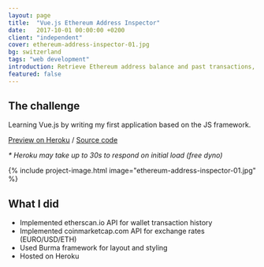 ```yaml
---
layout: page
title:  "Vue.js Ethereum Address Inspector"
date:   2017-10-01 00:00:00 +0200
client: "independent"
cover: ethereum-address-inspector-01.jpg
bg: switzerland
tags: "web development"
introduction: Retrieve Ethereum address balance and past transactions, powered by Vue.js.
featured: false
---
```


## The challenge

Learning Vue.js by writing my first application based on the JS framework.

[Preview on Heroku](https://ethereum-address-inspector.herokuapp.com/) / [Source code](https://github.com/franzos/ethereum-address-inspector)

_* Heroku may take up to 30s to respond on initial load (free dyno)_

{% include project-image.html image="ethereum-address-inspector-01.jpg" %}

## What I did

- Implemented etherscan.io API for wallet transaction history
- Implemented coinmarketcap.com API for exchange rates (EURO/USD/ETH)
- Used Burma framework for layout and styling
- Hosted on Heroku
